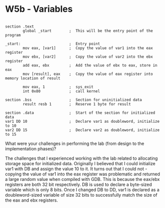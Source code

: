 # W5b - Variables 

```assembly

section .text                
        global _start        ;  This will be the entry point of the program

_start:                      ;  Entry point
        mov eax, [var1]      ;  Copy the value of var1 into the eax register
        mov ebx, [var2]      ;  Copy the value of var2 into the ebx register
        add eax, ebx         ;  Add the value of ebx to eax, store in eax
        mov [result], eax    ;  Copy the value of eax register into memory location of result

        mov eax, 1           ;  sys_exit 
        int 0x80             ;  call kernel

section .bss                 ;  Section for uninitialized data
        result resb 1        ;  Reserve 1 byte for result

section .data                ;  Start of the section for initialized data
var1 DD 10                   ;  Declare var1 as doubleword, initialize to 10 
var2 DD 15                   ;  Declare var2 as doubleword, initialize to 15
```

What were your challenges in performing the lab (from design to the implementation phases)?

The challenges that I experienced working with the lab related to allocating storage space for initialized data. Originally I believed that I could initialize var1 with DB and assign the value 10 to it. It turns out that I could not - copying the value of var1 into the eax register was problematic and returned a large random value when compiled with GDB. This is because the eax/ebx registers are both 32 bit respectively. DB is used to declare a byte-sized variable which is only 8 bits. Once I changed DB to DD, var1 is declared as a doubleword-sized variable of size 32 bits to successfully match the size of the eax and ebx registers.

